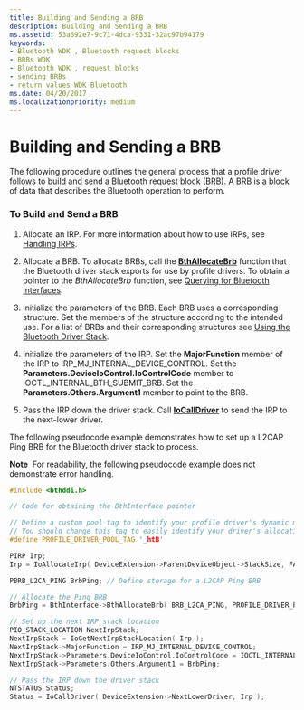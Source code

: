 ```yaml
---
title: Building and Sending a BRB
description: Building and Sending a BRB
ms.assetid: 53a692e7-9c71-4dca-9331-32ac97b94179
keywords:
- Bluetooth WDK , Bluetooth request blocks
- BRBs WDK
- Bluetooth WDK , request blocks
- sending BRBs
- return values WDK Bluetooth
ms.date: 04/20/2017
ms.localizationpriority: medium
---
```


# Building and Sending a BRB


The following procedure outlines the general process that a profile driver follows to build and send a Bluetooth request block (BRB). A BRB is a block of data that describes the Bluetooth operation to perform.

### <span id="to_build_and_send_a_brb"></span><span id="TO_BUILD_AND_SEND_A_BRB"></span>To Build and Send a BRB

1.  Allocate an IRP. For more information about how to use IRPs, see [Handling IRPs](https://msdn.microsoft.com/library/windows/hardware/ff546847).

2.  Allocate a BRB. To allocate BRBs, call the [**BthAllocateBrb**](https://msdn.microsoft.com/library/windows/hardware/ff536634) function that the Bluetooth driver stack exports for use by profile drivers. To obtain a pointer to the *BthAllocateBrb* function, see [Querying for Bluetooth Interfaces](querying-for-bluetooth-interfaces.md).

3.  Initialize the parameters of the BRB. Each BRB uses a corresponding structure. Set the members of the structure according to the intended use. For a list of BRBs and their corresponding structures see [Using the Bluetooth Driver Stack](using-the-bluetooth-driver-stack.md).

4.  Initialize the parameters of the IRP. Set the **MajorFunction** member of the IRP to IRP\_MJ\_INTERNAL\_DEVICE\_CONTROL. Set the **Parameters.DeviceIoControl.IoControlCode** member to IOCTL\_INTERNAL\_BTH\_SUBMIT\_BRB. Set the **Parameters.Others.Argument1** member to point to the BRB.

5.  Pass the IRP down the driver stack. Call [**IoCallDriver**](https://msdn.microsoft.com/library/windows/hardware/ff548336) to send the IRP to the next-lower driver.

The following pseudocode example demonstrates how to set up a L2CAP Ping BRB for the Bluetooth driver stack to process.

**Note**  For readability, the following pseudocode example does not demonstrate error handling.

 

```cpp
#include <bthddi.h>

// Code for obtaining the BthInterface pointer

// Define a custom pool tag to identify your profile driver's dynamic memory allocations.
// You should change this tag to easily identify your driver's allocations from other drivers.
#define PROFILE_DRIVER_POOL_TAG '_htB'

PIRP Irp;
Irp = IoAllocateIrp( DeviceExtension->ParentDeviceObject->StackSize, FALSE );

PBRB_L2CA_PING BrbPing; // Define storage for a L2CAP Ping BRB

// Allocate the Ping BRB
BrbPing = BthInterface->BthAllocateBrb( BRB_L2CA_PING, PROFILE_DRIVER_POOL_TAG );

// Set up the next IRP stack location
PIO_STACK_LOCATION NextIrpStack;
NextIrpStack = IoGetNextIrpStackLocation( Irp );
NextIrpStack->MajorFunction = IRP_MJ_INTERNAL_DEVICE_CONTROL;
NextIrpStack->Parameters.DeviceIoControl.IoControlCode = IOCTL_INTERNAL_BTH_SUBMIT_BRB;
NextIrpStack->Parameters.Others.Argument1 = BrbPing;

// Pass the IRP down the driver stack
NTSTATUS Status;
Status = IoCallDriver( DeviceExtension->NextLowerDriver, Irp );
```

 

 





